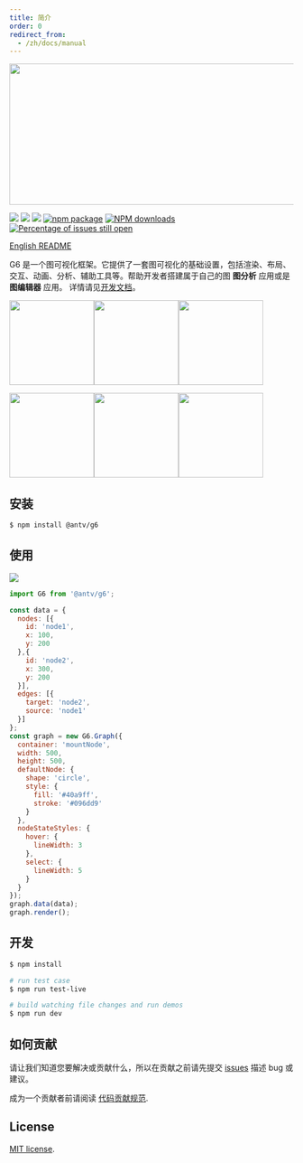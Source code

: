 ```yaml
---
title: 简介
order: 0
redirect_from:
  - /zh/docs/manual
---
```


<img src='https://user-images.githubusercontent.com/6113694/45008751-ea465300-b036-11e8-8e2a-166cbb338ce2.png' width='750' height='250' />

[![](https://img.shields.io/travis/antvis/g6.svg)](https://travis-ci.org/antvis/g6)
![](https://img.shields.io/badge/language-javascript-red.svg)
![](https://img.shields.io/badge/license-MIT-000000.svg)
[![npm package](https://img.shields.io/npm/v/@antv/g6.svg)](https://www.npmjs.com/package/@antv/g6)
[![NPM downloads](http://img.shields.io/npm/dm/@antv/g6.svg)](https://npmjs.org/package/@antv/g6)
[![Percentage of issues still open](http://isitmaintained.com/badge/open/antvis/g6.svg)](http://isitmaintained.com/project/antvis/g6 "Percentage of issues still open")

[English README](README.md)

G6 是一个图可视化框架。它提供了一套图可视化的基础设置，包括渲染、布局、交互、动画、分析、辅助工具等。帮助开发者搭建属于自己的图 **图分析** 应用或是 **图编辑器** 应用。 详情请见[开发文档](https://www.yuque.com/antv/g6/intro)。

<img src="https://user-images.githubusercontent.com/6113694/44995293-02858600-afd5-11e8-840c-349e4730d63d.gif" height=150><img src="https://cdn.nlark.com/yuque/0/2018/gif/93506/1535955277773-840190f8-836a-4bd6-875a-b3a18e6cebf1.gif" height=150><img src="https://user-images.githubusercontent.com/6113694/44995332-2ba61680-afd5-11e8-8cab-db0e9d08ceb7.gif" height=150>

<img src="https://gw.alipayobjects.com/zos/rmsportal/HQxYguinFOMIXrGQOABY.gif" height=150><img src="https://gw.alipayobjects.com/zos/rmsportal/nAugyFgrbrUWPmDIDiQm.gif" height=150><img src="https://cdn.nlark.com/yuque/0/2019/gif/174835/1552990627466-92a4ce23-79b2-4930-ab05-6478b56ce880.gif" height=150>

## 安装

```bash
$ npm install @antv/g6
```

## 使用

<img src="https://gw.alipayobjects.com/zos/rmsportal/qSUOQUhnRrHCLvEjhZGP.png" />

```js
import G6 from '@antv/g6';

const data = {
  nodes: [{
    id: 'node1',
    x: 100,
    y: 200
  },{
    id: 'node2',
    x: 300,
    y: 200
  }],
  edges: [{
    target: 'node2',
    source: 'node1'
  }]
};
const graph = new G6.Graph({
  container: 'mountNode',
  width: 500,
  height: 500,
  defaultNode: {
    shape: 'circle',
    style: {
      fill: '#40a9ff',
      stroke: '#096dd9'
    }
  },
  nodeStateStyles: {
    hover: {
      lineWidth: 3
    },
    select: {
      lineWidth: 5
    }
  }
});
graph.data(data);
graph.render();
```

## 开发

```bash
$ npm install

# run test case
$ npm run test-live

# build watching file changes and run demos
$ npm run dev
```

## 如何贡献

请让我们知道您要解决或贡献什么，所以在贡献之前请先提交 [issues](https://github.com/antvis/g6/issues) 描述 bug 或建议。

成为一个贡献者前请阅读 [代码贡献规范](https://github.com/antvis/g6/blob/master/CONTRIBUTING.zh-CN.md).

## License

[MIT license](./LICENSE).

